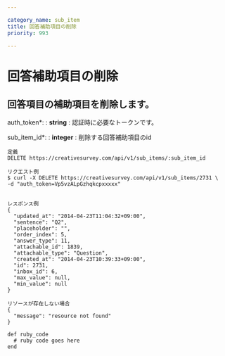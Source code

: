 ```yaml
---

category_name: sub_item
title: 回答補助項目の削除
priority: 993

---
```


# 回答補助項目の削除

## 回答項目の補助項目を削除します。

auth_token*:
: __string__
: 認証時に必要なトークンです。

sub_item_id*:
: __integer__
: 削除する回答補助項目のid

~~~
定義
DELETE https://creativesurvey.com/api/v1/sub_items/:sub_item_id

リクエスト例
$ curl -X DELETE https://creativesurvey.com/api/v1/sub_items/2731 \
-d "auth_token=Vp5vzALpGzhqkcpxxxxx"


レスポンス例
{
  "updated_at": "2014-04-23T11:04:32+09:00",
  "sentence": "Q2",
  "placeholder": "",
  "order_index": 5,
  "answer_type": 11,
  "attachable_id": 1839,
  "attachable_type": "Question",
  "created_at": "2014-04-23T10:39:33+09:00",
  "id": 2731,
  "inbox_id": 6,
  "max_value": null,
  "min_value": null
}

リソースが存在しない場合
{
  "message": "resource not found"
}
~~~

~~~
def ruby_code
  # ruby code goes here
end
~~~

